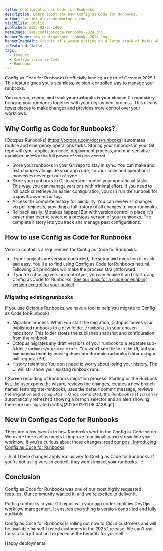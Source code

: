 ```yaml
---
title: Configuration as Code for Runbooks
description: Learn about the new Config as Code for Runbooks.
author: harriet.alexander@octopus.com
visibility: public
published: 2025-02-26-1400
metaImage: img-configascode-runbooks-2024.png
bannerImage: img-configascode-runbooks-2024.png
bannerImageAlt: Graphic of a woman sitting on a large stack of books while working on laptop, surrounded by large, three-dimensional curly braces.
isFeatured: false
tags: 
  - Product
  - Configuration as Code
  - Runbooks
---
```


Config as Code for Runbooks is officially landing as part of Octopus 2025.1. This feature gives you a seamless, version-controlled way to manage your runbooks. 

You can run, create, and track your runbooks in your chosen Git repository, bringing your runbooks together with your deployment process. This means fewer places to make changes and provides more control over your workflows.

## Why Config as Code for Runbooks?

[Octopus Runbooks] (https://octopus.com/docs/runbooks) automates routine and emergency operations tasks. Storing your runbooks in your Git repo with your application code, deployment process, and non-sensitive variables unlocks the full power of version control.

- Store your runbooks in your Git repo to stay in sync. You can make and test changes alongside your app code, so your code and operational processes never get out of sync.
- Store your runbooks in Git to version-control your operational tasks. This way, you can manage versions with minimal effort. If you need to roll back or retrieve an earlier configuration, you can run the runbook for a specific commit or tag.
- Access the complete history for audibility. You can review all changes via pull requests, providing a full history of all changes to your runbooks.
- Rollback easily. Mistakes happen! But with version control in place, it's easier than ever to revert to a previous version of your runbooks. The complete history lets you track and manage past configurations.

## How to use Config as Code for Runbooks

Version control is a requirement for Config as Code for Runbooks. 

- If your projects are version-controlled, the setup and migration is quick and easy. You'll also find using Config as Code for Runbooks natural. Following Git principles will make the process straightforward.
- If you're not using version control yet, you can enable it and start using Config as Code for Runbooks. [See our docs for a guide on enabling version control for your project](https://octopus.com/docs/projects/version-control/converting).


### Migrating existing runbooks

If you use Octopus Runbooks, we have a tool to help you migrate to Config as Code for Runbooks.

- Migration process: When you start the migration, Octopus moves your published runbooks to a new folder, `/runbooks`, in your chosen repository. This folder stores the published snapshot and configuration from the runbook.
- Octopus migrates any draft versions of your runbook to a separate sub-folder `/runbooks/migrated-draft`. You won't see these in the UI, but you can access them by moving them into the main runbooks folder using a pull request (PR).
- History retention: You don't need to worry about losing your history. The UI will still show your existing runbook runs.

![Screen recording of Runbooks migration process. Starting on the Runbook list, the user opens the wizard, reviews the changes, creates a new branch named feat/migrate-runbooks, uses the default commit message, reviews the migration and completes it. Once completed, the Runbooks list screen is automatically refreshed showing a branch selector and an alert showing there are un-migrated drafts](2025-02-11 08.07.28.gif) 

## New in Config as Code for Runbooks

There are a few tweaks to how Runbooks work in the Config as Code setup. We made these adjustments to improve functionality and streamline your workflow. If you're curious about these changes, [read our post, Introducing Config as Code for Runbooks](https://octopus.com/blog/introducing-config-as-code-runbooks).

:::hint
These changes apply exclusively to Config as Code for Runbooks. If you're not using version control, they won't impact your runbooks.
:::

## Conclusion

Config as Code for Runbooks was one of our most highly requested features. Our community wanted it, and we're excited to deliver it. 

Putting runbooks in your Git repos with your app code simplifies DevOps workflow management. It ensures everything is version-controlled and fully auditable.

Config as Code for Runbooks is rolling out now to Cloud customers and will be available for self-hosted customers in the 2025.1 release. We can't wait for you to try it out and experience the benefits for yourself.

Happy deployments!